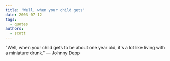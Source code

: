 ```yaml
---
title: 'Well, when your child gets'
date: 2003-07-12
tags:
  - quotes
authors:
  - scott
---
```


"Well, when your child gets to be about one year old, it's a lot like living with a miniature drunk."
— Johnny Depp
